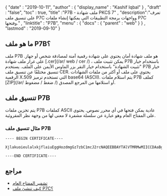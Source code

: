 {
  "date" : "2019-10-11",
  "author" : {
    "display_name" : "Kashif Iqbal"
} ,
  "draft" : "false",
  "toc" : true,
  "title" :"P7B - ملف شهادة PKCS 7" ,
  "description":"تعرف على تنسيق ملف P7C وواجهات برمجة التطبيقات التي يمكنها إنشاء ملفات P7C وفتحها." ,
  "linktitle" : "P7B",
  "menu" : {
    "docs" : {
      "parent" : "web"
}
} ,
  "lastmod" : "2019-09-10"
}

## ما هو ملف P7B؟

ملف P7B هو ملف شهادة أمان يحتوي على شهادة رقمية آمنة لمصادقة شخص أو جهاز. على غرار ملف شهادة [.cer](/ar/ web / cer /) ، يمكن تثبيت ملف P7B باستخدام خيار "تثبيت الشهادة" باستخدام خيار النقر بزر الماوس الأيمن على الملف. يستخدم P7B خيار تنسيق مختلفًا عن تنسيق ملف CER. يحتوي على ملف أو أكثر من ملفات الشهادات الرقمية X.509 التي تستخدم ترميز base64 (ASCII). يتم استلام ملفات P7B كملف [ZIP](/ar/ ضغط / مضغوط /) أو استلامها من المرجع المصدق.

## تنسيق ملف P7B

يتم تخزين ملفات P7B كملفات ASCII عادية يمكن فتحها في أي محرر نصوص. يحتوي على المفتاح العام وهو عبارة عن سلسلة مشفرة لا معنى لها من وجهة نظر المقروئية.

### مثال تنسيق ملف P7B

```
---- BEGIN CERTIFICATE----

XjlakuoieulalxkjflaiuEggHozdmgGz7zbC1mcJ2rcNAQEEBBAYTAlVTMRMwMIICCDAaBgyAEFKaEECAQUQAwgY8xCzAJBgNVNAQEEBQAwgY8xCzAkiG9w0BBQMwDQkqhkiG9lVTMRMwMIICCDAaBgkqhkiG9w0BBQMwDQQIIfYwDQYJKoZIhvcMIICUDCCAdoCBDaM1tIIfYyAEFKaEECAQUEggHozdmgGz7wgY8xCzAJBgNVBAYTAlVTMRMwMIICCYwDQYJKoZIhvcNAQEEBQAwgY8xCzAJBgNVBAYTAlVTMRMwMIICCDAaBgkqhkiG9w0BBQMwDQQIIfYQDAaBgkqhkiG9w0BBQMwDQQIIfYyAEFKaEECAQUEggHozdmgGz7zbC1mcJ2rcNAQEEBQAwgY8xCzAJBgNVBAYTAlVTMR

----END CERTIFICATE----
```

## مراجع ##

* [تشفير المفتاح العام](https://en.wikipedia.org/wiki/Public-key_cryptography)
* [كيف تنشئ ملف P7C؟](https://www.ibm.com/support/pages/how-create-pkcs7-p7b-p7c-certificate-your-trading-partner)

